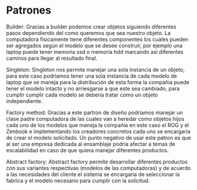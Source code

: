 # Patrones
Builder:
	Gracias a builder podemos crear objetos siguiendo diferentes pasos dependiendo del como queremos que sea nuestro
	objeto. La computadora fisicamente tiene diferentes componentes los cuales pueden ser agregados según el modelo
	que se desee construir, por ejemplo una laptop puede tener memoria ssd o memoria hdd marcando así diferentes caminos
	para llegar al resultado final.

Singleton: 
	Singleton nos permite manejar una sola instancia de un objeto, para este caso podriamos tener una sola instancia 
	de cada modelo de laptop que se maneja para la distribución de esta forma la compañia puede tener el modelo intacto
	y no arriesgarse a que este sea cambiado, para cumplir cumplir cada modelo se debería tratar como un objeto 
	independiente.

Factory method:
	Gracias a este partron de diseño podriamos manejar un clase padre computadora de las cuales van a heredar como 
	objetos hijos cada uno de los modelos que maneja la compañia en este caso el ROG y el Zenbook e implementando
	los creadores concretos cada uno se encargaria de crear el modelo solicitado. Un punto negativo de usar este patron
	es que al ser una empresa dedicada al ensamblaje podria afectar a temas de escalabilidad en caso de que quiera 
	manejar diferentes productos.

Abstract factory:
	Abstract factory permite desarrollar diferentes productos con sus variantes respectivas (modelos de las computadoras)
	y de acuerdo a las necesidades del cliente el sistema se encargaría de seleccionar la fabrica y el modelo necesario 
	para cumplir con la solicitud. 